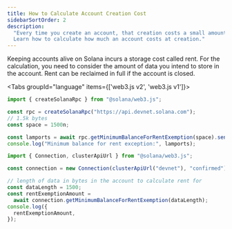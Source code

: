 ```yaml
---
title: How to Calculate Account Creation Cost
sidebarSortOrder: 2
description:
  "Every time you create an account, that creation costs a small amount of SOL.
  Learn how to calculate how much an account costs at creation."
---
```


Keeping accounts alive on Solana incurs a storage cost called rent. For the
calculation, you need to consider the amount of data you intend to store in the
account. Rent can be reclaimed in full if the account is closed.

<Tabs groupId="language" items={['web3.js v2', 'web3.js v1']}>

<Tab value="web3.js v2">

```typescript filename="calculate-rent.ts"
import { createSolanaRpc } from "@solana/web3.js";

const rpc = createSolanaRpc("https://api.devnet.solana.com");
// 1.5k bytes
const space = 1500n;

const lamports = await rpc.getMinimumBalanceForRentExemption(space).send();
console.log("Minimum balance for rent exception:", lamports);
```

</Tab>

<Tab value="web3.js v1">

```typescript filename="calculate-rent.ts"
import { Connection, clusterApiUrl } from "@solana/web3.js";

const connection = new Connection(clusterApiUrl("devnet"), "confirmed");

// length of data in bytes in the account to calculate rent for
const dataLength = 1500;
const rentExemptionAmount =
  await connection.getMinimumBalanceForRentExemption(dataLength);
console.log({
  rentExemptionAmount,
});
```

</Tab>

</Tabs>
